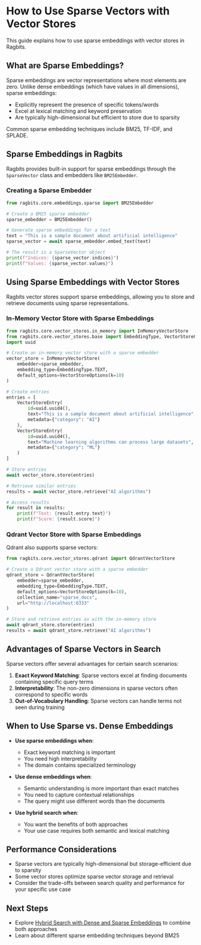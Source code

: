 # How to Use Sparse Vectors with Vector Stores

This guide explains how to use sparse embeddings with vector stores in Ragbits.

## What are Sparse Embeddings?

Sparse embeddings are vector representations where most elements are zero. Unlike dense embeddings (which have values in all dimensions), sparse embeddings:

- Explicitly represent the presence of specific tokens/words
- Excel at lexical matching and keyword preservation
- Are typically high-dimensional but efficient to store due to sparsity

Common sparse embedding techniques include BM25, TF-IDF, and SPLADE.

## Sparse Embeddings in Ragbits

Ragbits provides built-in support for sparse embeddings through the `SparseVector` class and embedders like `BM25Embedder`.

### Creating a Sparse Embedder

```python
from ragbits.core.embeddings.sparse import BM25Embedder

# Create a BM25 sparse embedder
sparse_embedder = BM25Embedder()

# Generate sparse embeddings for a text
text = "This is a sample document about artificial intelligence"
sparse_vector = await sparse_embedder.embed_text(text)

# The result is a SparseVector object
print(f"Indices: {sparse_vector.indices}")
print(f"Values: {sparse_vector.values}")
```

## Using Sparse Embeddings with Vector Stores

Ragbits vector stores support sparse embeddings, allowing you to store and retrieve documents using sparse representations.

### In-Memory Vector Store with Sparse Embeddings

```python
from ragbits.core.vector_stores.in_memory import InMemoryVectorStore
from ragbits.core.vector_stores.base import EmbeddingType, VectorStoreOptions, VectorStoreEntry
import uuid

# Create an in-memory vector store with a sparse embedder
vector_store = InMemoryVectorStore(
    embedder=sparse_embedder,
    embedding_type=EmbeddingType.TEXT,
    default_options=VectorStoreOptions(k=10)
)

# Create entries
entries = [
    VectorStoreEntry(
        id=uuid.uuid4(),
        text="This is a sample document about artificial intelligence",
        metadata={"category": "AI"}
    ),
    VectorStoreEntry(
        id=uuid.uuid4(),
        text="Machine learning algorithms can process large datasets",
        metadata={"category": "ML"}
    )
]

# Store entries
await vector_store.store(entries)

# Retrieve similar entries
results = await vector_store.retrieve("AI algorithms")

# Access results
for result in results:
    print(f"Text: {result.entry.text}")
    print(f"Score: {result.score}")
```

### Qdrant Vector Store with Sparse Embeddings

Qdrant also supports sparse vectors:

```python
from ragbits.core.vector_stores.qdrant import QdrantVectorStore

# Create a Qdrant vector store with a sparse embedder
qdrant_store = QdrantVectorStore(
    embedder=sparse_embedder,
    embedding_type=EmbeddingType.TEXT,
    default_options=VectorStoreOptions(k=10),
    collection_name="sparse_docs",
    url="http://localhost:6333"
)

# Store and retrieve entries as with the in-memory store
await qdrant_store.store(entries)
results = await qdrant_store.retrieve("AI algorithms")
```

## Advantages of Sparse Vectors in Search

Sparse vectors offer several advantages for certain search scenarios:

1. **Exact Keyword Matching**: Sparse vectors excel at finding documents containing specific query terms
2. **Interpretability**: The non-zero dimensions in sparse vectors often correspond to specific words
3. **Out-of-Vocabulary Handling**: Sparse vectors can handle terms not seen during training

## When to Use Sparse vs. Dense Embeddings

- **Use sparse embeddings when**:
  - Exact keyword matching is important
  - You need high interpretability
  - The domain contains specialized terminology

- **Use dense embeddings when**:
  - Semantic understanding is more important than exact matches
  - You need to capture contextual relationships
  - The query might use different words than the documents

- **Use hybrid search when**:
  - You want the benefits of both approaches
  - Your use case requires both semantic and lexical matching

## Performance Considerations

- Sparse vectors are typically high-dimensional but storage-efficient due to sparsity
- Some vector stores optimize sparse vector storage and retrieval
- Consider the trade-offs between search quality and performance for your specific use case

## Next Steps

- Explore [Hybrid Search with Dense and Sparse Embeddings](hybrid-search.md) to combine both approaches
- Learn about different sparse embedding techniques beyond BM25
